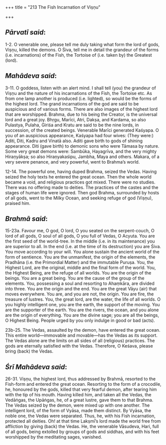 +++
title = "213 The Fish Incarnation of Viṣṇu"

+++
 

## *Pārvatī said*:

1-2. O venerable one, please tell me duly taking what form the lord of gods, Viṣṇu, killed the demons. O Śiva, tell me in detail the grandeur of the forms (i.e. incarnations) of the Fish, the Tortoise of (i.e. taken by) the Greatest (lord).

## *Mahādeva said*:

3-11. O goddess, listen with an alert mind. I shall tell (you) the grandeur of Viṣṇu and the nature of his incarnations of the Fish, the Tortoise etc. As from one lamp another is produced (i.e. lighted), so would be the forms of the highest lord. The grand incarnations of the god are said to be auspicious and of various forms. There are also images of the highest lord that are worshipped. Brahma, due to his being the Creator, is the universal lord and a great joy. Bhṛgu, Marīci, Atri, Dakṣa, and Kardama, so also Pulastya, Pulaha, Giriśa and Kratu are said to be the nine lords, in succession, of the created beings. Venerable Marīci generated Kaśyapa. O you of an auspicious appearance, Kaśyapa had four wives: (They were:) Aditi, Diti, Kadru and Vinatā also. Aditi gave birth to gods of shining appearance. Diti (gave birth) to demonic sons who were Tāmasa by nature. Some very great demons were: Śambūka, Hayagrīva, and the very mighty Hiraṇyākṣa; so also Hiraṇyakaśipu, Jambha, Maya and others. Makara, of a very severe penance, and very powerful, went to Brahma’s world.

12-14. The powerful one, having duped Brahma, seized the Vedas. Having seized the holy texts he entered the great ocean. Then the whole world became a void, and religious practices got mixed. There were no studies. There was no offering made to deities. The practices of the castes and the stages of human life were ignored. Then god Brahma, surrounded by hosts of all gods, went to the Milky Ocean, and seeking refuge of god (Viṣṇu), praised him.

## *Brahmā said*:

15-23a. Favour me, O god, O lord, O you seated on the serpent-couch, O lord of all gods, O soul of all gods, O you full of Vedas, O Acyuta. You are the first seed of the world-tree. In the middle (i.e. in its maintenance) you are superior to all. In the end (i.e. at the time of its destruction) you are Śiva. You move according to your will. You alone sustain the ancient world of the form of sentience. You are the unmanifest, the origin of the elements, the Pradhāna (i.e. the Primordial Matter) and the immutable Puruṣa. You, the Highest Lord, are the original, middle and the final form of the world. You, the Highest Being, are the refuge of all worlds. You are the origin of the beings. You are a great being. You are the cause of the group of the elements. You, possessing a soul and resorting to Ahaṃkāra, are divided into three. You are the origin and the end. You are the great Vāyu (air) that moves everywhere. You are, and you are not, the origin. You are fire, the treasure of lustres. You, the great lord, are the water, the life of all worlds. O you highly intelligent one, you are the earth, the support of the moving. You are the supporter of the earth. You are the rivers, the ocean, and you alone are the origin of everything. You are the divine sage; you are all the beings, O Highest Being. People urged by you only indulge in good or bad (acts).

23b-25. The Vedas, assaulted by the demon, have entered the great ocean. This entire world—immovable and movable—has the Vedas as its support. The Vedas alone are the limits on all sides of all (religious) practices. The gods are eternally satisfied with the Vedas. Therefore, O Keśava, please bring (back) the Vedas.

## *Śrī Mahādeva said*:

26-31. Viṣṇu, the highest lord, thus addressed by Brahmā, resorted to the Fish-form and entered the great ocean. Resorting to the form of a crocodile, he, honoured by the gods, killed that very fearful demon, after tearing him with the tip of his mouth. Having killed him, and taken all the Vedas, the Vedāṅgas, the Upāṅgas, he, of a great lustre, gave them to that Brahma. The Vedas seized by the demon, were mixed up with one another. The intelligent lord, of the form of Vyāsa, made them distinct. By Vyāsa, the noble one, the Vedas were separated. Thus, he, with his Fish incarnation, protected all deities. Oh! at that time Lakṣmī’s lord made the world free from affliction by giving (back) the Vedas. He, the venerable Vāsudeva, Hari, full of all gods, being extolled by groups of gods and siddhas, and with his feet worshipped by the meditating sages, vanished.


